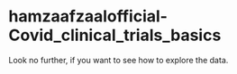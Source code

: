 # hamzaafzaalofficial-Covid_clinical_trials_basics
Look no further, if you want to see how to explore the data.
